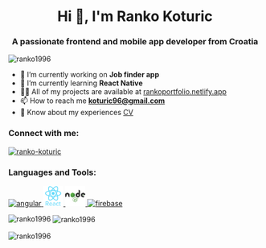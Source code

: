 <h1 align="center">Hi 👋, I'm Ranko Koturic</h1>
<h3 align="center">A passionate frontend and mobile app developer from Croatia</h3>

<p align="left"> <img src="https://komarev.com/ghpvc/?username=ranko1996&label=Profile%20views&color=0e75b6&style=flat" alt="ranko1996" /> </p>

- 🔭 I’m currently working on **Job finder app**
- 🌱 I’m currently learning **React Native**
- 👨‍💻 All of my projects are available at [rankoportfolio.netlify.app](https://rankoportfolio.netlify.app/)
- 📫 How to reach me **koturic96@gmail.com**
- 📄 Know about my experiences [CV](https://drive.google.com/file/d/1HXPCrQmOgMRyvvuL33uYMj7dki8af-Ci/view?usp=sharing)

<h3 align="left">Connect with me:</h3>
<p align="left">
<a href="https://linkedin.com/in/ranko-koturic" target="blank"><img align="center" src="https://raw.githubusercontent.com/rahuldkjain/github-profile-readme-generator/master/src/images/icons/Social/linked-in-alt.svg" alt="ranko-koturic" height="30" width="40" /></a>
</p>

<h3 align="left">Languages and Tools:</h3>
<p align="left"> 
  <a href="https://angular.io" target="_blank" rel="noreferrer"> <img src="https://angular.io/assets/images/logos/angular/angular.svg" alt="angular" width="40" height="40"/> </a> 
  <a href="https://reactjs.org/" target="_blank" rel="noreferrer"> <img src="https://raw.githubusercontent.com/devicons/devicon/master/icons/react/react-original-wordmark.svg" alt="react" width="40" height="40"/> </a> 
  <a href="https://nodejs.org" target="_blank" rel="noreferrer"> <img src="https://raw.githubusercontent.com/devicons/devicon/master/icons/nodejs/nodejs-original-wordmark.svg" alt="nodejs" width="40" height="40"/> </a> 
  <a href="https://firebase.google.com" target="_blank" rel="noreferrer"> <img src="https://www.vectorlogo.zone/logos/firebase/firebase-icon.svg" alt="firebase" width="40" height="40"/> </a> 
</p>

<p><img align="left" src="https://github-readme-stats.vercel.app/api/top-langs?username=ranko1996&show_icons=true&locale=en&layout=compact" alt="ranko1996" /></p>

<p>&nbsp;<img align="center" src="https://github-readme-stats.vercel.app/api?username=ranko1996&show_icons=true&locale=en" alt="ranko1996" /></p>

<p><img align="center" src="https://github-readme-streak-stats.herokuapp.com/?user=ranko1996&" alt="ranko1996" /></p>
